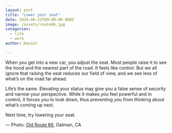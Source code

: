 ```yaml
---
layout: post
title: "Lower your seat"
date: 2024-06-23T09:00:00.000Z
image: /assets/route66.jpg
categories:
  - life
  - work
author: Daniel

---
```


When you get into a new car, you adjust the seat. Most people raise it to see the hood and the nearest part of the road. It feels like control. But we all ignore that raising the seat reduces our field of view, and we see less of what’s on the road far ahead. <!-- more -->

Life’s the same. Elevating your status may give you a false sense of security and narrow your perspective. While it makes you feel powerful and in control, it forces you to look down, thus preventing you from thinking about what’s coming up next.

Next time, try lowering your seat. 

— 
Photo: [Old Route 66](https://maps.apple.com/?ll=34.961780,-114.408762&q=Oatman&t=m), Oatman, CA

